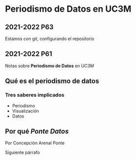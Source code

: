 # Periodismo de Datos en UC3M

## 2021-2022 P63

Estamos con git, configurando el repositorio

## 2021-2022 P61
Notas sobre **Periodismo de Datos** en *UC3M*

## Qué es el periodismo de datos
### Tres saberes implicados
- Periodismo
- Visualización
- Datos

## Por qué *Ponte Datos*

Por Concepción Arenal Ponte

Siguiente párrafo
